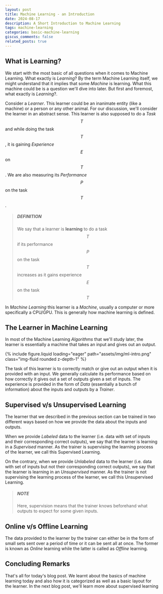 ```yaml
---
layout: post
title: Machine Learning - an Introduction
date: 2024-08-17
description: A Short Introduction to Machine Learning
tags: machine-learning
categories: basic-machine-learning
giscus_comments: false
related_posts: true
---
```


## What is Learning?

We start with the most basic of all questions when it comes to Machine Learning. What exactly is _Learning_? By the term Machine Learning itself, we might understand that it implies that some _Machine_ is learning. What this machine could be is a question we'll dive into later. But first and foremost, what exactly is _Learning_?.

Consider a _Learner_. This learner could be an inanimate entity (like a machine) or a person or any other animal. For our discussion, we'll consider the learner in an abstract sense. This learner is also supposed to do a _Task_ $$T$$ and while doing the task $$T$$, it is gaining _Experience_ $$E$$ on $$T$$. We are also measuring its _Performance_ $$P$$ on the task $$T$$.

> ##### *DEFINITION*
> We say that a learner is __learning__ to do a task $$T$$ if its performance $$P$$ on the task $$T$$ increases as it gains experience $$E$$ on the task $$T$$

In _Machine Learning_ this learner is a _Machine_, usually a computer or more specifically a CPU/GPU. This is generally how machine learning is defined.

## The Learner in Machine Learning

In most of the Machine Learning _Algorithms_ that we'll study later, the learner is essentially a machine that takes an input and gives out an output. 

<div class="row mt-3">
<div class="col-sm mt-3 mt-md-0">
{% include figure.liquid loading="eager" path="assets/img/ml-intro.png" class="img-fluid rounded z-depth-1" %}
</div>
</div>

The task of this learner is to correctly match or give out an output when it is provided with an input. We generally calculate its performance based on how correctly it gives out a set of outputs given a set of inputs. The experience is provided in the form of _Data_ (essentially a bunch of information) about the inputs and outputs by a _Trainer_.

## Supervised v/s Unsupervised Learning

The learner that we described in the previous section can be trained in two different ways based on how we provide the data about the inputs and outputs.

When we provide _Labeled_ data to the learner (i.e. data with set of inputs and their corresponding correct outputs), we say that the learner is learning in a _Supervised_ manner. As the trainer is supervising the learning process of the learner, we call this Supervised Learning.

On the contrary, when we provide _Unlabeled_ data to the learner (i.e. data with set of inputs but not their corresponding correct outputs), we say that the learner is learning in an _Unsupervised_ manner. As the trainer is not supervising the learning process of the learner, we call this Unsupervised Learning.

> ##### *NOTE*
> Here, supervision means that the trainer knows beforehand what outputs to expect for some given inputs.

## Online v/s Offline Learning

The data provided to the learner by the trainer can either be in the form of small sets sent over a period of time or it can be sent all at once. The former is known as _Online_ learning while the latter is called as _Offline_ learning.

## Concluding Remarks

That's all for today's blog post. We learnt about the basics of machine learning today and also how it is categorized as well as a basic layout for the learner. In the next blog post, we'll learn more about supervised learning
